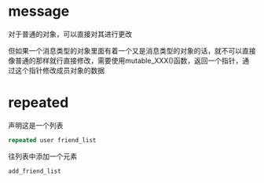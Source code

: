 #  message

对于普通的对象，可以直接对其进行更改

但如果一个消息类型的对象里面有着一个又是消息类型的对象的话，就不可以直接像普通的那样就行直接修改，需要使用mutable_XXX()函数，返回一个指针，通过这个指针修改成员对象的数据 



# repeated

声明这是一个列表

```protobuf
repeated user friend_list
```

往列表中添加一个元素

```protobuf
add_friend_list
```

